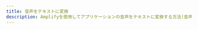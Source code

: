 ```yaml
---
title: 音声をテキストに変換
description: Amplifyを使用してアプリケーションの音声をテキストに変換する方法(音声テキストとしても知られています)について詳しくはこちら
---
```


<inline-fragment platform="js" src="~/lib/predictions/fragments/js/transcribe.md"></inline-fragment> <inline-fragment platform="ios" src="~/lib/predictions/fragments/ios/transcribe.md"></inline-fragment>
